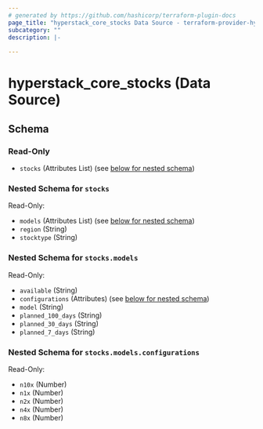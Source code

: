 ```yaml
---
# generated by https://github.com/hashicorp/terraform-plugin-docs
page_title: "hyperstack_core_stocks Data Source - terraform-provider-hyperstack"
subcategory: ""
description: |-
  
---
```


# hyperstack_core_stocks (Data Source)





<!-- schema generated by tfplugindocs -->
## Schema

### Read-Only

- `stocks` (Attributes List) (see [below for nested schema](#nestedatt--stocks))

<a id="nestedatt--stocks"></a>
### Nested Schema for `stocks`

Read-Only:

- `models` (Attributes List) (see [below for nested schema](#nestedatt--stocks--models))
- `region` (String)
- `stocktype` (String)

<a id="nestedatt--stocks--models"></a>
### Nested Schema for `stocks.models`

Read-Only:

- `available` (String)
- `configurations` (Attributes) (see [below for nested schema](#nestedatt--stocks--models--configurations))
- `model` (String)
- `planned_100_days` (String)
- `planned_30_days` (String)
- `planned_7_days` (String)

<a id="nestedatt--stocks--models--configurations"></a>
### Nested Schema for `stocks.models.configurations`

Read-Only:

- `n10x` (Number)
- `n1x` (Number)
- `n2x` (Number)
- `n4x` (Number)
- `n8x` (Number)
